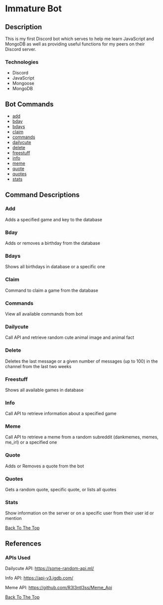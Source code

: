 # Immature Bot

## Description
This is my first Discord bot which serves to help me learn JavaScript and MongoDB as well as providing useful functions for my peers on their Discord server. 

### Technologies
- Discord
- JavaScript
- Mongoose
- MongoDB

## Bot Commands
- [add](#add)
- [bday](#bday)
- [bdays](#bdays)
- [claim](#claim)
- [commands](#commands)
- [dailycute](#dailycute)
- [delete](#delete)
- [freestuff](#freestuff)
- [info](#info)
- [meme](#meme)
- [quote](#quote)
- [quotes](#quotes)
- [stats](#stats)

## Command Descriptions
### Add
Adds a specified game and key to the database
### Bday
Adds or removes a birthday from the database
### Bdays
Shows all birthdays in database or a specific one
### Claim
Command to claim a game from the database
### Commands
View all available commands from bot
### Dailycute
Call API and retrieve random cute animal image and animal fact
### Delete
Deletes the last message or a given number of messages (up to 100) in the channel from the last two weeks
### Freestuff
Shows all available games in database
### Info
Call API to retrieve information about a specified game
### Meme
Call API to retrieve a meme from a random subreddit (dankmemes, memes, me_irl) or a specified one
### Quote
Adds or Removes a quote from the bot
### Quotes
Gets a random quote, specific quote, or lists all quotes
### Stats
Show information on the server or on a specific user from their user id or mention

[Back To The Top](#Immature-Bot)

## References
### APIs Used
Dailycute API: 	https://some-random-api.ml/

Info API: https://api-v3.igdb.com/

Meme API: https://github.com/R3l3ntl3ss/Meme_Api

[Back To The Top](#Immature-Bot)


